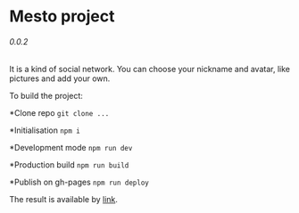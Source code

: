 # Mesto project
###### 0.0.2

It is a kind of social network. You can choose your nickname and avatar, like pictures and add your own.

To build the project:

  *Clone repo ```git clone ...```

  *Initialisation ```npm i```

  *Development mode ```npm run dev```

  *Production build ```npm run build```

  *Publish on gh-pages ```npm run deploy```

The result is available by [link](https://sysoevandrey.github.io/newMesto/).

